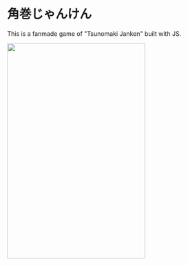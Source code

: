 # 角巻じゃんけん

This is a fanmade game of "Tsunomaki Janken" built with JS.

<img width="320" src="https://github.com/nothoru/Tsunomaki-Janken/blob/main/images/rps.png" width='1000' height='500'>

